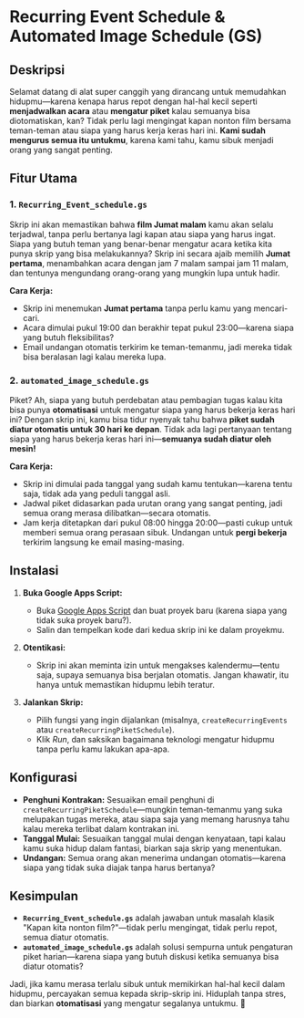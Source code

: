 # Recurring Event Schedule & Automated Image Schedule (GS)

## Deskripsi
Selamat datang di alat super canggih yang dirancang untuk memudahkan hidupmu—karena kenapa harus repot dengan hal-hal kecil seperti **menjadwalkan acara** atau **mengatur piket** kalau semuanya bisa diotomatiskan, kan? Tidak perlu lagi mengingat kapan nonton film bersama teman-teman atau siapa yang harus kerja keras hari ini. **Kami sudah mengurus semua itu untukmu**, karena kami tahu, kamu sibuk menjadi orang yang sangat penting.

## Fitur Utama

### 1. `Recurring_Event_schedule.gs`
Skrip ini akan memastikan bahwa **film Jumat malam** kamu akan selalu terjadwal, tanpa perlu bertanya lagi kapan atau siapa yang harus ingat. Siapa yang butuh teman yang benar-benar mengatur acara ketika kita punya skrip yang bisa melakukannya? Skrip ini secara ajaib memilih **Jumat pertama**, menambahkan acara dengan jam 7 malam sampai jam 11 malam, dan tentunya mengundang orang-orang yang mungkin lupa untuk hadir.

**Cara Kerja:**
- Skrip ini menemukan **Jumat pertama** tanpa perlu kamu yang mencari-cari.
- Acara dimulai pukul 19:00 dan berakhir tepat pukul 23:00—karena siapa yang butuh fleksibilitas?
- Email undangan otomatis terkirim ke teman-temanmu, jadi mereka tidak bisa beralasan lagi kalau mereka lupa.

### 2. `automated_image_schedule.gs`
Piket? Ah, siapa yang butuh perdebatan atau pembagian tugas kalau kita bisa punya **otomatisasi** untuk mengatur siapa yang harus bekerja keras hari ini? Dengan skrip ini, kamu bisa tidur nyenyak tahu bahwa **piket sudah diatur otomatis untuk 30 hari ke depan**. Tidak ada lagi pertanyaan tentang siapa yang harus bekerja keras hari ini—**semuanya sudah diatur oleh mesin!**

**Cara Kerja:**
- Skrip ini dimulai pada tanggal yang sudah kamu tentukan—karena tentu saja, tidak ada yang peduli tanggal asli.
- Jadwal piket didasarkan pada urutan orang yang sangat penting, jadi semua orang merasa dilibatkan—secara otomatis.
- Jam kerja ditetapkan dari pukul 08:00 hingga 20:00—pasti cukup untuk memberi semua orang perasaan sibuk. Undangan untuk **pergi bekerja** terkirim langsung ke email masing-masing.

## Instalasi

1. **Buka Google Apps Script:**
   - Buka [Google Apps Script](https://script.google.com/) dan buat proyek baru (karena siapa yang tidak suka proyek baru?).
   - Salin dan tempelkan kode dari kedua skrip ini ke dalam proyekmu.
   
2. **Otentikasi:**
   - Skrip ini akan meminta izin untuk mengakses kalendermu—tentu saja, supaya semuanya bisa berjalan otomatis. Jangan khawatir, itu hanya untuk memastikan hidupmu lebih teratur.

3. **Jalankan Skrip:**
   - Pilih fungsi yang ingin dijalankan (misalnya, `createRecurringEvents` atau `createRecurringPiketSchedule`).
   - Klik *Run*, dan saksikan bagaimana teknologi mengatur hidupmu tanpa perlu kamu lakukan apa-apa.

## Konfigurasi
- **Penghuni Kontrakan:** Sesuaikan email penghuni di `createRecurringPiketSchedule`—mungkin teman-temanmu yang suka melupakan tugas mereka, atau siapa saja yang memang harusnya tahu kalau mereka terlibat dalam kontrakan ini.
- **Tanggal Mulai:** Sesuaikan tanggal mulai dengan kenyataan, tapi kalau kamu suka hidup dalam fantasi, biarkan saja skrip yang menentukan.
- **Undangan:** Semua orang akan menerima undangan otomatis—karena siapa yang tidak suka diajak tanpa harus bertanya?

## Kesimpulan

- **`Recurring_Event_schedule.gs`** adalah jawaban untuk masalah klasik "Kapan kita nonton film?"—tidak perlu mengingat, tidak perlu repot, semua diatur otomatis.
- **`automated_image_schedule.gs`** adalah solusi sempurna untuk pengaturan piket harian—karena siapa yang butuh diskusi ketika semuanya bisa diatur otomatis?

Jadi, jika kamu merasa terlalu sibuk untuk memikirkan hal-hal kecil dalam hidupmu, percayakan semua kepada skrip-skrip ini. Hiduplah tanpa stres, dan biarkan **otomatisasi** yang mengatur segalanya untukmu. 🚀
